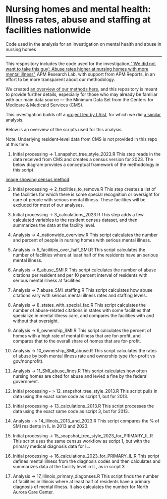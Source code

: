 # Nursing homes and mental health: Illness rates, abuse and staffing at facilities nationwide 
Code used in the analysis for an investigation on mental health and abuse in nursing homes

--------- 
This respository includes the code used for the investigation[ "‘We did not want to take this guy’: Abuse rates higher at nursing homes with more mental illness"](https://apmresearchlab.org/abuse-rates-higher-at-nursing-homes-with-many-mentally-ill-residents) APM Research Lab, with support from APM Reports, in an effort to be more transparent about our methodology. 

We created [an overview of our methods here](https://www.apmresearchlab.org/the-methods-behind-our-investigation-of-serious-mental-illness-and-abuse-citations-at-nursing-homes), and this repository is meant to provide further details, especially for those who may already be familiar with our main data source — the Minimum Data Set from the Centers for Medicare & Medicaid Services (CMS).

This investigation builds off a [project led by LAist](https://laist.com/news/specials/mental-illness-nursing-homes-california-what-we-found), for which we did [a similar analysis](https://github.com/APM-Research-Lab/nursing-homes-mental-health-California). 

Below is an overview of the scripts used for this analysis. 



Note: Underlying resident-level data from CMS is not provided in this repo at this time. 

1. Initial processing -> 1_snapshot_tree_style_2023.R
This step reads in the data received from CMS and creates a census version for 2023. The below diagram provides a conceptual framework of the methodology in this script. 

[image showing census method](https://images.squarespace-cdn.com/content/v1/5c9542c8840b163998cf4804/bb88b9c7-2e04-4fb3-8021-507442d1e1df/census_methodology_diagramV2%402x.png?format=2500w)


2. Initial processing -> 2_facilities_to_remove.R
This step creates a list of the facilities for which there is some special recognition or oversight for care of people with serious mental illness. These facilities will be excluded for most of our analyses. 

3. Initial processing ->  3_calculations_2023.R
This step adds a few calculated variables to the resident census dataset, and then summarizes the data at the facility level. 

4. Analysis -> 4_nationwide_overview.R
This script calculates the number and percent of people in nursing homes with serious mental illness. 

5. Analysis -> 5_facilities_over_half_SMI.R
This script calculates the number of facilities where at least half of the residents have an serious mental illness. 

6. Analysis -> 6_abuse_SMI.R
This script calculates the number of abuse citations per resident and per 10 percent interval of residents with serious mental illness at facilities. 

7. Analysis -> 7_abuse_SMI_staffing.R 
This script calculates how abuse citations vary with serious mental illness rates and staffing levels. 

8. Analysis -> 8_states_with_special_fac.R
This script calculates the number of abuse-related citations in states with some facilities that specialize in mental illness care, and compares the facilities with and without that oversight.  

9. Analysis -> 9_ownership_SMI.R
This script calculates the percent of homes with a high rate of mental illness that are for-profit, and compares that to the overall share of homes that are for-profit. 

10. Analysis -> 10_ownership_SMI_abuse.R
This script calculates the rates of abuse by both mental illness rate and ownership type (for-profit vs gov/nonprofit). 

11. Analysis -> 11_SMI_abuse_fines.R
This script calculates how often nursing homes are cited for abuse and levied a fine by the federal government. 

12. Initial processing - > 12_snapshot_tree_style_2013.R
This script pulls in data using the exact same code as script 1, but for 2013. 

13. Initial processing  -> 13_calculations_2013.R
This script processes the data using the exact same code as script 3, but for 2013.

14. Analysis - > 14_Illinois_2013_and_2023.R
This script compares the % of SMI residents in IL in 2013 and 2023. 

15. Initial processing -> 15_snapshot_tree_style_2023_for_PRIMARY_IL.R
This script uses the same census workflow as script 1, but with the primary medical diagnosis data for IL.

16. Initial processing -> 16_calculations_2023_for_PRIMARY_IL.R
This script defines mental illness from the diagnosis codes and then calculates and summarizes data at the facility level in IL, as in script 3. 

17. Analysis -> 17_Illinois_primary_diagonses.R
This script finds the number of facilities in Illinois where at least half of residents have a primary diagnosis of mental illness. It also calculates the number for North Aurora Care Center. 
